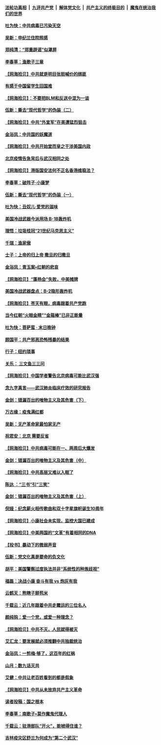 ####  [法轮功真相](../../../../basic/blob/master/README.md?t=06271802) &nbsp;|&nbsp; [九评共产党](../../../../9ping.md/blob/master/README.md?t=06271802) &nbsp;|&nbsp; [解体党文化](../../../../jtdwh.md/blob/master/README.md?t=06271802)  &nbsp;|&nbsp; [共产主义的终极目的](../../../../gczydzjmd.md/blob/master/README.md?t=06271802) &nbsp;|&nbsp; [魔鬼在统治我们的世界](../../../../mgztzwmdsj.md/blob/master/README.md?t=06271802) 

#### [吐为快：中共病毒已污染天空](../pages/nsc993/n12215786.md?t=06271802) 

#### [吴新：申纪兰住院照感](../pages/nsc993/n12215730.md?t=06271802) 

#### [郑纯清：“郑重辟谣”似罩屏](../pages/nsc993/n12215700.md?t=06271802) 

#### [李春草：渔歌子三章](../pages/nsc993/n12215653.md?t=06271802) 

#### [【网海拾贝】中共就是明目张胆喊价的绑匪](../pages/nsc993/n12215381.md?t=06271802) 

#### [有感于中国留学生回国难](../pages/nsc993/n12212960.md?t=06271802) 

#### [【网海拾贝】：不要把BLM和反送中混为一谈](../pages/nsc993/n12213076.md?t=06271802) 

#### [伍新：撕去“现代哲学”的伪装（二）](../pages/nsc993/n12211310.md?t=06271802) 

#### [【网海拾贝】中共“外宣军”在美遭猛烈狙击](../pages/nsc993/n12211190.md?t=06271802) 

#### [金浴凤：中共国的妖魔道](../pages/nsc993/n12208163.md?t=06271802) 

#### [【网海拾贝】中共开始堂而皇之干涉美国内政](../pages/nsc993/n12205646.md?t=06271802) 

#### [北京疫情告急背后与武汉相同之处](../pages/nsc993/n12201610.md?t=06271802) 

#### [【网海拾贝】港版国安法何不正名香港维稳法？](../pages/nsc993/n12203675.md?t=06271802) 

#### [李春草：破阵子·小康梦](../pages/nsc993/n12202996.md?t=06271802) 

#### [伍新：撕去“现代哲学”的伪装（一）](../pages/nsc993/n12202666.md?t=06271802) 

#### [吐为快：丑奴儿·爱党的滋味](../pages/nsc993/n12202630.md?t=06271802) 

#### [美国冷战武器今派用场 B-1B轰炸机](../pages/nsc993/n12202368.md?t=06271802) 

#### [理悟：垃圾桂冠“21世纪马克思主义”](../pages/nsc993/n12201220.md?t=06271802) 

#### [千瑞：渔家傲](../pages/nsc993/n12201174.md?t=06271802) 

#### [士子：上帝的归上帝 撒旦的归撒旦](../pages/nsc993/n12199902.md?t=06271802) 

#### [金浴凤：青玉案•红朝的悲哀](../pages/nsc993/n12199650.md?t=06271802) 

#### [【网海拾贝】“蓬杨会”失败，中美摊牌](../pages/nsc993/n12199598.md?t=06271802) 

#### [美国冷战武器盘点：B-2隐形轰炸机](../pages/nsc993/n12199226.md?t=06271802) 

#### [【网海拾贝】苍天有眼，病毒跟着共产党跑](../pages/nsc993/n12197648.md?t=06271802) 

#### [当今红朝“火眼金睛”“金箍棒”已非正能量](../pages/nsc993/n12196834.md?t=06271802) 

#### [吐为快：菩萨蛮 · 末日晚钟](../pages/nsc993/n12196689.md?t=06271802) 

#### [顾国平：共产邪恶恐怖残暴的结果](../pages/nsc993/n12195238.md?t=06271802) 

#### [行子：纽约琐事](../pages/nsc993/n12194752.md?t=06271802) 

#### [关乐： 三文鱼三三问](../pages/nsc993/n12194626.md?t=06271802) 

#### [【网海拾贝】中国学者警告北京病毒可能比武汉强](../pages/nsc993/n12193964.md?t=06271802) 

#### [念九字真言——武汉肺炎临床疗效的研究报告](../pages/nsc993/n12190804.md?t=06271802) 

#### [金剑：错漏百出的唯物主义及其危害（下）](../pages/nsc993/n12191909.md?t=06271802) 

#### [万古缘：疫鬼满红都](../pages/nsc993/n12191847.md?t=06271802) 

#### [吴新：无产革命家最怕家无产](../pages/nsc993/n12191806.md?t=06271802) 

#### [祝君安：北京 需要反省](../pages/nsc993/n12191766.md?t=06271802) 

#### [【网海拾贝】中共病毒可能在一、两周后大爆发](../pages/nsc993/n12190517.md?t=06271802) 

#### [金剑：错漏百出的唯物主义及其危害（中）](../pages/nsc993/n12188778.md?t=06271802) 

#### [【网海拾贝】中共高层又难以入眠了](../pages/nsc993/n12188425.md?t=06271802) 

#### [陈达 ：“三书”引“三笑”](../pages/nsc993/n12187929.md?t=06271802) 

#### [金剑：错漏百出的唯物主义及其危害（上）](../pages/nsc993/n12186502.md?t=06271802) 

#### [倪娅：纪念薪火相传歌曲和双十字星旗帜诞生10周年](../pages/nsc993/n12186439.md?t=06271802) 

#### [【网海拾贝】小康社会未实现，监控大国已建成](../pages/nsc993/n12185468.md?t=06271802) 

#### [【网海拾贝】中美两国的“文革”有着相同的DNA](../pages/nsc993/n12184487.md?t=06271802) 

#### [【投书】暴动下的微弱声音](../pages/nsc993/n12183493.md?t=06271802) 

#### [伍新：党文化真是要命的负文化](../pages/nsc993/n12182742.md?t=06271802) 

#### [胡平：美国警察过度执法并非“系统性的种族歧视”](../pages/nsc993/n12182713.md?t=06271802) 

#### [福磊：决战小康 奋斗有我 vs 炮灰有我](../pages/nsc993/n12182693.md?t=06271802) 

#### [云鹤天：熊瞎子掰苞米](../pages/nsc993/n12182680.md?t=06271802) 

#### [千载云：近几年跟着中共走霉运的三位名人](../pages/nsc993/n12182649.md?t=06271802) 

#### [颜纯钩：爱一个党，或爱一种理念？](../pages/nsc993/n12182640.md?t=06271802) 

#### [【网海拾贝】中共不灭，人民就得被灭](../pages/nsc993/n12180698.md?t=06271802) 

#### [艾汇龙：要发展就必须推翻中共独裁统治](../pages/nsc993/n12180647.md?t=06271802) 

#### [金浴凤：一剪梅·够了，这百年的红祸](../pages/nsc993/n12180002.md?t=06271802) 

#### [山月：数九话灭共](../pages/nsc993/n12179940.md?t=06271802) 

#### [艾健：中共让老百姓看到的都是假象](../pages/nsc993/n12179778.md?t=06271802) 

#### [【网海拾贝】中共从未放弃共产主义革命](../pages/nsc993/n12176687.md?t=06271802) 

#### [读者投稿：国之根本](../pages/nsc993/n12176662.md?t=06271802) 

#### [李春草：南歌子•莫作魔鬼代理人](../pages/nsc993/n12176610.md?t=06271802) 

#### [千载云：驻港部队“开火”，能唬得住谁？](../pages/nsc993/n12176028.md?t=06271802) 

#### [吉林疫灾区舒兰为何成为“第二个武汉”](../pages/nsc993/n12172816.md?t=06271802) 

